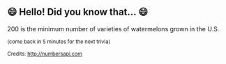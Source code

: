 ## :smile: Hello! Did you know that... :smile:
200 is the minimum number of varieties of watermelons grown in the U.S.

<sup>(come back in 5 minutes for the next trivia)</sup>


<sup>Credits: http://numbersapi.com</sup>
